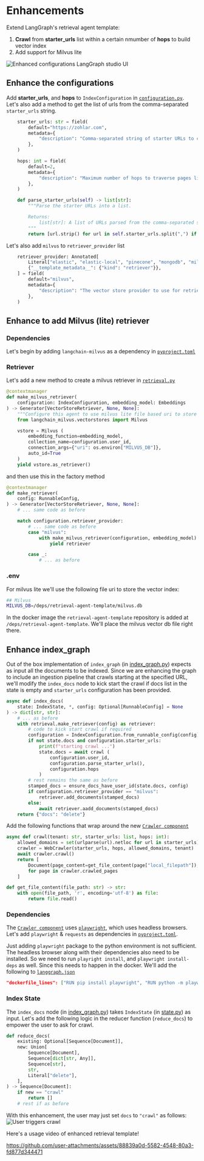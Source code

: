 # Enhancements

Extend LangGraph's retrieval agent template:
1. **Crawl** from **starter_urls** list within a certain nmumber of **hops** to build vector index
2. Add support for Milvus lite

![Enhanced configurations LangGraph studio UI](./static/index_graph_enh.png)


## Enhance the configurations

Add **starter_urls**, and **hops** to `IndexConfiguration` in [`configuration.py`](./src/retrieval_graph/configuration.py). Let's also add a method to get the list of urls from the comma-separated `starter_urls` string.

```python
    starter_urls: str = field(
        default="https://zohlar.com",
        metadata={
            "description": "Comma-separated string of starter URLs to crawl for indexing web pages."
        },
    )

    hops: int = field(
        default=2,
        metadata={
            "description": "Maximum number of hops to traverse pages linked to the starter URLs."
        },
    )

    def parse_starter_urls(self) -> list[str]:
        """Parse the starter URLs into a list.

        Returns:
            list[str]: A list of URLs parsed from the comma-separated string.
        """
        return [url.strip() for url in self.starter_urls.split(",") if url.strip()]
```

Let's also add `milvus` to `retriever_provider` list

```python
    retriever_provider: Annotated[
        Literal["elastic", "elastic-local", "pinecone", "mongodb", "milvus"],
        {"__template_metadata__": {"kind": "retriever"}},
    ] = field(
        default="milvus",
        metadata={
            "description": "The vector store provider to use for retrieval. Options are 'elastic', 'pinecone', 'mongodb', or, 'milvus'."
        },
    )
```


## Enhance to add Milvus (lite) retriever

### Dependencies

Let's begin by adding `langchain-milvus` as a dependency in [`pyproject.toml`](./pyproject.toml)

### Retriever

Let's add a new method to create a milvus retriever in [`retrieval.py`](./src/retrieval_graph/retrieval.py)

```python
@contextmanager
def make_milvus_retriever(
    configuration: IndexConfiguration, embedding_model: Embeddings
) -> Generator[VectorStoreRetriever, None, None]:
    """Configure this agent to use milvus lite file based uri to store the vector index."""
    from langchain_milvus.vectorstores import Milvus

    vstore = Milvus (
        embedding_function=embedding_model,
        collection_name=configuration.user_id,
        connection_args={"uri": os.environ["MILVUS_DB"]},
        auto_id=True
    )
    yield vstore.as_retriever()
```

and then use this in the factory method

```python
@contextmanager
def make_retriever(
    config: RunnableConfig,
) -> Generator[VectorStoreRetriever, None, None]:
    # ... same code as before

    match configuration.retriever_provider:
        # ... same code as before
        case "milvus":
            with make_milvus_retriever(configuration, embedding_model) as retriever:
                yield retriever

        case _:
            # ... as before
```

### .env

For milvus lite we'll use the following file uri to store the vector index:

```bash
## Milvus
MILVUS_DB=/deps/retrieval-agent-template/milvus.db
```

In the docker image the `retrieval-agent-template` repository is added at `/deps/retrieval-agent-template`. We'll place the milvus vector db file right there.

## Enhance index_graph

Out of the box implementation of `index_graph` (in [index_graph.py](./src/retrieval_graph/index_graph.py)) expects as input all the documents to be indexed. Since we are enhancing the graph to include an ingestion pipeline that crawls starting at the specified URL, we'll modify the `index_docs` node to kick start the crawl if docs list in the state is empty and `starter_urls` configuration has been provided.

```python
async def index_docs(
    state: IndexState, *, config: Optional[RunnableConfig] = None
) -> dict[str, str]:
    # ... as before
    with retrieval.make_retriever(config) as retriever:
        # code to kick start crawl if required
        configuration = IndexConfiguration.from_runnable_config(config)
        if not state.docs and configuration.starter_urls:
            print(f"starting crawl ...")
            state.docs = await crawl (
                configuration.user_id,
                configuration.parse_starter_urls(),
                configuration.hops
            )
        # rest remains the same as before
        stamped_docs = ensure_docs_have_user_id(state.docs, config)
        if configuration.retriever_provider == "milvus":
            retriever.add_documents(stamped_docs)
        else:
            await retriever.aadd_documents(stamped_docs)
    return {"docs": "delete"}
```

Add the following functions that wrap around the new [`Crawler component`](./src/retrieval_graph/index_graph.py)
```python
async def crawl(tenant: str, starter_urls: list, hops: int):
    allowed_domains = set(urlparse(url).netloc for url in starter_urls)
    crawler = WebCrawler(starter_urls, hops, allowed_domains, tenant)
    await crawler.crawl()
    return [
        Document(page_content=get_file_content(page["local_filepath"]), metadata={"url": page["url"]})
        for page in crawler.crawled_pages
    ]

def get_file_content(file_path: str) -> str:
    with open(file_path, 'r', encoding='utf-8') as file:
        return file.read()
```

### Dependencies

The [`Crawler component`](./src/retrieval_graph/index_graph.py) uses [`playwright`](https://playwright.dev/python/), which uses headless browsers. Let's add `playwright` & `requests` as dependencies in [`pyproject.toml`](./pyproject.toml).

Just adding `playwright` package to the python environment is not sufficient. The headless browser along with their dependencies also need to be installed. So we need to run `playright install`, and `playwright install-deps` as well. Since this needs to happen in the docker. We'll add the following to [`langgraph.json`](./langgraph.json)

```json
"dockerfile_lines": ["RUN pip install playwright", "RUN python -m playwright install", "RUN python -m playwright install-deps"],
```

### Index State

The `index_docs` node (in [index_graph.py](./src/retrieval_graph/index_graph.py)) takes `IndexState` (in [state.py](./src/retrieval_graph/state.py)) as input. Let's add the following logic in the reducer function (`reduce_docs`) to empower the user to ask for crawl.

```python
def reduce_docs(
    existing: Optional[Sequence[Document]],
    new: Union[
        Sequence[Document],
        Sequence[dict[str, Any]],
        Sequence[str],
        str,
        Literal["delete"],
    ],
) -> Sequence[Document]:
    if new == "crawl"
        return []
    # rest if as before
```

With this enhancement, the user may just set `docs` to `"crawl"` as follows:
![User triggers crawl](./static/trigger_crawl.png)

Here's a usage video of enhanced retrieval template!


https://github.com/user-attachments/assets/88839a0d-5582-4548-80a3-fd877d344471


